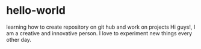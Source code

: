 # hello-world
learning how to create repository on git hub and work on projects
 Hi guys!,
 I am a creative and innovative person. I love to experiment new things every other day.

